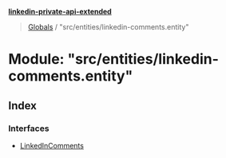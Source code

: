 **[linkedin-private-api-extended](../README.md)**

> [Globals](../globals.md) / "src/entities/linkedin-comments.entity"

# Module: "src/entities/linkedin-comments.entity"

## Index

### Interfaces

* [LinkedInComments](../interfaces/_src_entities_linkedin_comments_entity_.linkedincomments.md)
